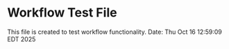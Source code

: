 # Workflow Test File
This file is created to test workflow functionality.
Date: Thu Oct 16 12:59:09 EDT 2025
